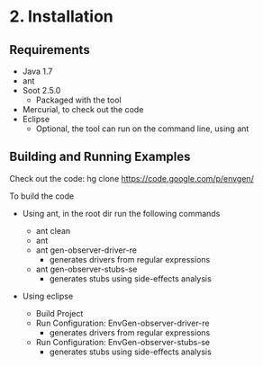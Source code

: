 # 2. Installation #


## Requirements ##
  * Java 1.7
  * ant
  * Soot 2.5.0
    * Packaged with the tool
  * Mercurial, to check out the code
  * Eclipse
    * Optional, the tool can run on the command line, using ant


## Building and Running Examples ##

Check out the code: hg clone https://code.google.com/p/envgen/

To build the code

  * Using ant, in the root dir run the following commands
    * ant clean
    * ant
    * ant gen-observer-driver-re
      * generates drivers from regular expressions
    * ant gen-observer-stubs-se
      * generates stubs using side-effects analysis

  * Using eclipse
    * Build Project
    * Run Configuration: EnvGen-observer-driver-re
      * generates drivers from regular expressions
    * Run Configuration: EnvGen-observer-stubs-se
      * generates stubs using side-effects analysis